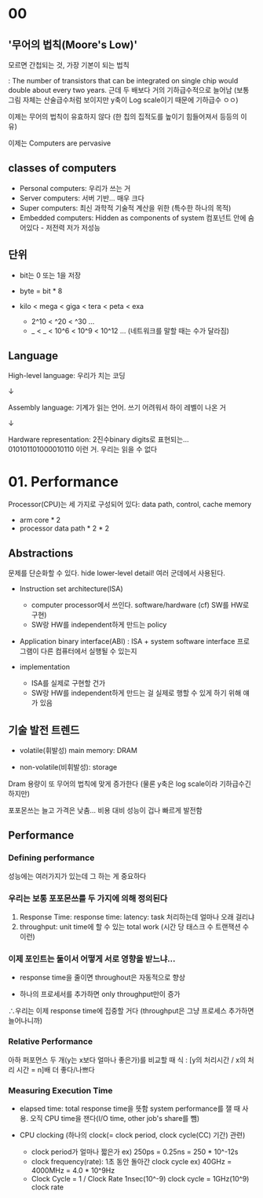 # 00



## '무어의 법칙(Moore's Low)'

모르면 간첩되는 것, 가장 기본이 되는 법칙

: The number of transistors that can be integrated on single chip would double about every two years.
근데 두 배보다 거의 기하급수적으로 늘어남 (보통 그림 자체는 산술급수처럼 보이지만 y축이 Log scale이기 때문에 기하급수 ㅇㅇ)

이제는 무어의 법칙이 유효하지 않다 (한 칩의 집적도를 높이기 힘들어져서 등등의 이유)



이제는 Computers are pervasive

 

## classes of computers

*  Personal computers: 우리가 쓰는 거
* Server computers: 서버 기반… 매우 크다
* Super computers: 최신 과학적 기술적 계산을 위한 (특수한 하나의 목적)
* Embedded computers: Hidden as components of system 컴포넌트 안에 숨어있다 - 저전력 저가 저성능

 

## 단위

- bit는 0 또는 1을 저장

- byte = bit * 8

- kilo < mega < giga < tera < peta < exa
  - 2^10 < ^20 < ^30 …
  - _ < _ < 10^6 < 10^9 < 10^12 … (네트워크를 말할 때는 수가 달라짐)

 

## Language

High-level language: 우리가 치는 코딩

↓

Assembly language: 기계가 읽는 언어. 쓰기 어려워서 하이 레벨이 나온 거

↓

Hardware representation: 2진수binary digits로 표현되는… 010101101000010110 이런 거. 우리는 읽을 수 없다

 

 

 

 

# 01. Performance

 

Processor(CPU)는 세 가지로 구성되어 있다: data path, control, cache memory

- arm core * 2
- processor data path * 2 * 2 

 

## Abstractions

문제를 단순화할 수 있다. hide lower-level detail!
여러 군데에서 사용된다.

- Instruction set architecture(ISA)
  - computer processor에서 쓰인다. software/hardware (cf) SW를 HW로 구현)
  - SW랑 HW를 independent하게 만드는 policy

- Application binary interface(ABI)
  : ISA + system software interface 프로그램이 다른 컴퓨터에서 실행될 수 있는지

- implementation
  - ISA를 실제로 구현할 건가
  - SW랑 HW를 independent하게 만드는 걸 실제로 행할 수 있게 하기 위해 얘가 있음

 

## 기술 발전 트렌드

- volatile(휘발성) main memory: DRAM 

- non-volatile(비휘발성): storage



Dram 용량이 또 무어의 법칙에 맞게 증가한다 (물론 y축은 log scale이라 기하급수긴 하지만)

포포몬쓰는 늘고 가격은 낮춤… 비용 대비 성능이 겁나 빠르게 발전함

 

## Performance

### Defining performance

성능에는 여러가지가 있는데 그 하는 게 중요하다

 

### 우리는 보통 포포몬쓰를 두 가지에 의해 정의된다

1. Response Time: response time: latency: task 처리하는데 얼마나 오래 걸리냐
2. throughput: unit time에 할 수 있는 total work (시간 당 태스크 수 트랜잭션 수 이런)



### 이제 포인트는 둘이서 어떻게 서로 영향을 받느냐…

* response time을 줄이면 throughout은 자동적으로 향상

* 하나의 프로세서를 추가하면 only throughput만이 증가

∴우리는 이제 response time에 집중할 거다 (throughput은 그냥 프로세스 추가하면 늘어나니까)

 

 ### Relative Performance

아하 퍼포먼스 두 개(y는 x보다 얼마나 좋은가)를 비교할 때 식
: [y의 처리시간 / x의 처리 시간 = n]배 더 좋다/나쁘다

 

### Measuring Execution Time

* elapsed time: total response time을 뜻함 system performance를 잴 때 사용. 오직 CPU time을 잰다(I/O time, other job's share를 뺌)

* CPU clocking (하나의 clock(= clock period, clock cycle(CC) 기간) 관련)
  * clock period가 얼마나 짧은가
    ex) 250ps = 0.25ns = 250 * 10^-12s
  * clock frequency(rate): 1초 동안 돌아간 clock cycle
    ex) 40GHz = 4000MHz = 4.0 * 10^9Hz
  * Clock Cycle = 1 / Clock Rate
    1nsec(10^-9) clock cycle = 1GHz(10^9) clock rate

